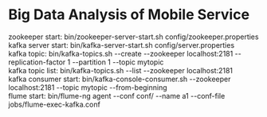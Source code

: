 # Big Data Analysis of Mobile Service
zookeeper start: bin/zookeeper-server-start.sh config/zookeeper.properties  
kafka server start: bin/kafka-server-start.sh config/server.properties  
kafka topic: bin/kafka-topics.sh --create --zookeeper localhost:2181 --replication-factor 1 --partition 1 --topic mytopic  
kafka topic list: bin/kafka-topics.sh --list --zookeeper localhost:2181  
kafka consumer start: bin/kafka-console-consumer.sh --zookeeper localhost:2181 --topic mytopic --from-beginning  
flume start: bin/flume-ng agent --conf conf/ --name a1 --conf-file jobs/flume-exec-kafka.conf
